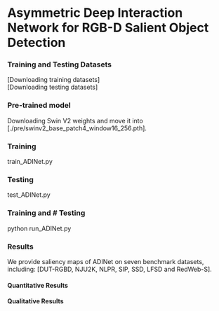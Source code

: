 # Asymmetric Deep Interaction Network for RGB-D Salient Object Detection


### Training and Testing Datasets
[Downloading training datasets]  
[Downloading testing datasets]

### Pre-trained model
Downloading Swin V2 weights and move it into [./pre/swinv2_base_patch4_window16_256.pth].

### Training
train_ADINet.py

### Testing
test_ADINet.py

### Training and # Testing
python run_ADINet.py

### Results
We provide saliency maps of ADINet on seven benchmark datasets, including: [DUT-RGBD, NJU2K, NLPR, SIP, SSD, LFSD and RedWeb-S]. 

####  Quantitative Results
####  Qualitative Results



